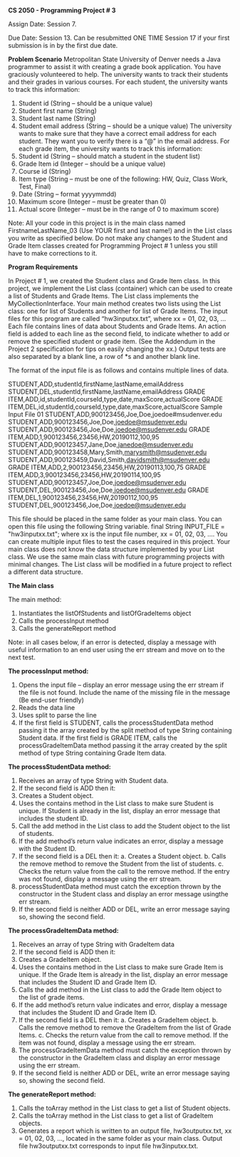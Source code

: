 **CS 2050 - Programming Project # 3**

Assign Date: Session 7.

Due Date:  Session 13. Can be resubmitted ONE TIME Session 17 if your first submission is in by the first due date.

**Problem Scenario**
Metropolitan State University of Denver needs a Java programmer to assist it with creating a grade book application. You have graciously volunteered to help. The university wants to track their students and their grades in various courses. For each student, the university wants to track this information:
1.	Student id (String – should be a unique value)
2.	Student first name (String)
3.	Student last name (String)
4.	Student email address (String – should be a unique value)
The university wants to make sure that they have a correct email address for each student. They want you to verify there is a “@” in the email address.
For each grade item, the university wants to track this information:
1.	Student id (String – should match a student in the student list)
2.	Grade Item id (Integer – should be a unique value)
3.	Course id (String)
4.	Item type (String – must be one of the following: HW, Quiz, Class Work, Test, Final)
5.	Date (String – format yyyymmdd)
6.	Maximum score (Integer – must be greater than 0)
7.	Actual score (Integer – must be in the range of 0 to maximum score)

Note: All your code in this project is in the main class named
	FirstnameLastName_03	(Use YOUR first and last name!)
and in the List class you write as specified below. Do not make any changes to the Student and Grade Item classes created for Programming Project # 1 unless you still have to make corrections to it.

**Program Requirements**

In Project # 1, we created the Student class and Grade Item class.  In this project, we implement the List class (container) which can be used to create a list of Students and Grade Items.
The List class implements the MyCollectionInterface. Your main method creates two lists using the List class: one for list of Students and another for list of Grade Items.
The input files for this program are called “hw3inputxx.txt”, where xx = 01, 02, 03, … Each file contains lines of data about Students and Grade Items. An action field is added to each line as the second field, to indicate whether to add or remove the specified student or grade item. (See the Addendum in the Project 2 specification for tips on easily changing the xx.) Output tests are also separated by a blank line, a row of *s and another blank line.

The format of the input file is as follows and contains multiple lines of data.

STUDENT,ADD,studentId,firstName,lastName,emailAddress
STUDENT,DEL,studentId,firstName,lastName,emailAddress
GRADE ITEM,ADD,id,studentId,courseId,type,date,maxScore,actualScore
GRADE ITEM,DEL,id,studentId,courseId,type,date,maxScore,actualScore
Sample Input File 01
STUDENT,ADD,900123456,Joe,Doe,joedoe#msudenver.edu
STUDENT,ADD,900123456,Joe,Doe,joedoe@msudenver.edu
STUDENT,ADD,900123456,Joe,Doe,joedoe@msudenver.edu
GRADE ITEM,ADD,1,900123456,23456,HW,20190112,100,95
STUDENT,ADD,900123457,Jane,Doe,janedoe@msudenver.edu
STUDENT,ADD,900123458,Mary,Smith,marysmith@msudenver.edu
STUDENT,ADD,900123459,David,Smith,davidsmith@msudenver.edu
GRADE ITEM,ADD,2,900123456,23456,HW,20190113,100,75
GRADE ITEM,ADD,3,900123456,23456,HW,20190114,100,95
STUDENT,ADD,900123457,Joe,Doe,joedoe@msudenver.edu
STUDENT,DEL,900123456,Joe,Doe,joedoe@msudenver.edu
GRADE ITEM,DEL,1,900123456,23456,HW,20190112,100,95
STUDENT,DEL,900123456,Joe,Doe,joedoe@msudenver.edu

This file should be placed in the same folder as your main class. You can open this file using the following String variable.
final String INPUT_FILE = "hw3inputxx.txt";
where xx is the input file number, xx = 01, 02, 03, …. You can create multiple input files to test the cases required in this project.
Your main class does not know the data structure implemented by your List class. We use the same main class with future programming projects with minimal changes. The List class will be modified in a future project to reflect a different data structure.


**The Main class**


The main method:
1.	Instantiates the listOfStudents and listOfGradeItems object
2.	Calls the processInput method
3.	Calls the generateReport method

Note: in all cases below, if an error is detected, display a message with useful information to an end user using the err stream and move on to the next test.


**The processInput method:**


1.	Opens the input file – display an error message using the err stream if the file is not found. Include the name of the missing file in the message (Be end-user friendly)
2.	Reads the data line
3.	Uses split to parse the line
4.	If the first field is STUDENT, calls the processStudentData method passing it the array created by the split method of type String containing Student data. If the first field is GRADE ITEM, calls the processGradeItemData method passing it the array created by the split method of type String containing Grade Item data.


**The processStudentData method:**


1.	Receives an array of type String with Student data.
2.	If the second field is ADD then it:
3.	Creates a Student object.
4.	Uses the contains method in the List class to make sure Student is unique. If Student is already in the list, display an error message that includes the student ID.
5.	Call the add method in the List class to add the Student object to the list of students.
6.	If the add method’s return value indicates an error, display a message with the Student ID.
7.	If the second field is a DEL then it:
	a.	Creates a Student object.
	b.	Calls the remove method to remove the Student from the list of students.
	c.	Checks the return value from the call to the remove method. If the entry was not found, display a message using the 			err stream.
8.	processStudentData method must catch the exception thrown by the constructor in the Student class and display an error 		message usingthe  err stream.
9.	If the second field is neither ADD or DEL, write an error message saying so, showing the second field.



**The processGradeItemData method:**


1.	Receives an array of type String with GradeItem data
2.	If the second field is ADD then it:
3.	Creates a GradeItem object.
4.	Uses the contains method in the List class to make sure Grade Item is unique. If the Grade Item is already in the list, 		display an error message that includes the Student ID and Grade Item ID.
5.	Calls the add method in the List class to add the Grade Item object to the list of grade items.
6.	If the add method’s return value indicates and error, display a message that includes the Student ID and Grade Item ID.
7.	If the second field is a DEL then it:
	a.	Creates a GradeItem object.
	b.	Calls the remove method to remove the GradeItem from the list of Grade Items.
	c.	Checks the return value from the call to remove method. If the item was not found, display a message using the err 			stream.
8.	The processGradeItemData method must catch the exception thrown by the constructor in the GradeItem class and display an 		error message using the err stream.
9.	If the second field is neither ADD or DEL, write an error message saying so, showing the second field.



**The generateReport method:**


1.	Calls the toArray method in the List class to get a list of Student objects.
2.	Calls the toArray method in the List class to get a list of GradeItem objects.
3.	Generates a report which is written to an output file, hw3outputxx.txt, xx = 01, 02, 03, …, located in the same folder as 	your main class. Output file hw3outputxx.txt corresponds to input file hw3inputxx.txt.
